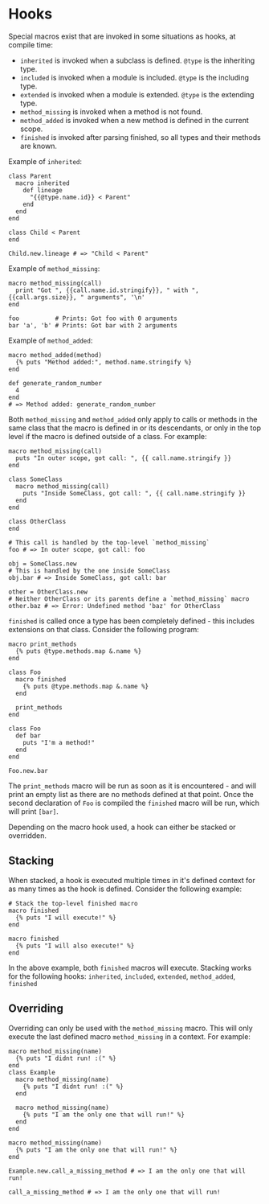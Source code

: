 # Hooks

Special macros exist that are invoked in some situations as hooks, at compile time:

* `inherited` is invoked when a subclass is defined. `@type` is the inheriting type.
* `included` is invoked when a module is included. `@type` is the including type.
* `extended` is invoked when a module is extended. `@type` is the extending type.
* `method_missing` is invoked when a method is not found.
* `method_added` is invoked when a new method is defined in the current scope.
* `finished` is invoked after parsing finished, so all types and their methods are known.

Example of `inherited`:

```crystal
class Parent
  macro inherited
    def lineage
      "{{@type.name.id}} < Parent"
    end
  end
end

class Child < Parent
end

Child.new.lineage # => "Child < Parent"
```

Example of `method_missing`:

```crystal
macro method_missing(call)
  print "Got ", {{call.name.id.stringify}}, " with ", {{call.args.size}}, " arguments", '\n'
end

foo          # Prints: Got foo with 0 arguments
bar 'a', 'b' # Prints: Got bar with 2 arguments
```

Example of `method_added`:

```crystal
macro method_added(method)
  {% puts "Method added:", method.name.stringify %}
end

def generate_random_number
  4
end
# => Method added: generate_random_number
```

Both `method_missing` and `method_added` only apply to calls or methods in the same class that the macro is defined in or its descendants, or only in the top level if the macro is defined outside of a class. For example:

```crystal
macro method_missing(call)
  puts "In outer scope, got call: ", {{ call.name.stringify }}
end

class SomeClass
  macro method_missing(call)
    puts "Inside SomeClass, got call: ", {{ call.name.stringify }}
  end
end

class OtherClass
end

# This call is handled by the top-level `method_missing`
foo # => In outer scope, got call: foo

obj = SomeClass.new
# This is handled by the one inside SomeClass
obj.bar # => Inside SomeClass, got call: bar

other = OtherClass.new
# Neither OtherClass or its parents define a `method_missing` macro
other.baz # => Error: Undefined method 'baz' for OtherClass
```

`finished` is called once a type has been completely defined - this includes extensions on that class. Consider the following program:

```crystal
macro print_methods
  {% puts @type.methods.map &.name %}
end

class Foo
  macro finished
    {% puts @type.methods.map &.name %}
  end

  print_methods
end

class Foo
  def bar
    puts "I'm a method!"
  end
end

Foo.new.bar
```

The `print_methods` macro will be run as soon as it is encountered - and will print an empty list as there are no methods defined at that point. Once the second declaration of `Foo` is compiled the `finished` macro will be run, which will print `[bar]`.

Depending on the macro hook used, a hook can either be stacked or overridden. 

## Stacking
When stacked, a hook is executed multiple times in it's defined context for as many times as the hook is defined. Consider the following example:
```crystal
# Stack the top-level finished macro
macro finished
  {% puts "I will execute!" %}
end

macro finished
  {% puts "I will also execute!" %}
end
```
In the above example, both `finished` macros will execute. Stacking works for the following hooks: `inherited`, `included`, `extended`, `method_added`, `finished`

## Overriding
Overriding can only be used with the `method_missing` macro. This will only execute the last defined macro `method_missing` in a context. For example:
```crystal
macro method_missing(name)
  {% puts "I didnt run! :(" %}
end
class Example
  macro method_missing(name)
    {% puts "I didnt run! :(" %}
  end
  
  macro method_missing(name)
    {% puts "I am the only one that will run!" %}
  end
end

macro method_missing(name)
  {% puts "I am the only one that will run!" %}
end

Example.new.call_a_missing_method # => I am the only one that will run!

call_a_missing_method # => I am the only one that will run!
```

